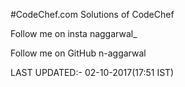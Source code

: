 #CodeChef.com
Solutions of CodeChef

Follow me on insta naggarwal_

Follow me on GitHub n-aggarwal

LAST UPDATED:- 02-10-2017(17:51 IST)
